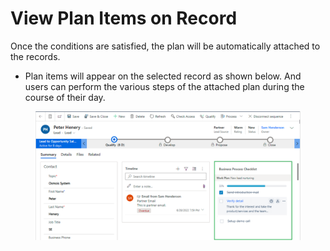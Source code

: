 # View Plan Items on Record

Once the conditions are satisfied, the plan will be automatically attached to the records.

* Plan items will appear on the selected record as shown below. And users can perform the various steps of the attached plan during the course of their day.

<figure><img src="../../../.gitbook/assets/View plan items on record.png" alt=""><figcaption></figcaption></figure>
